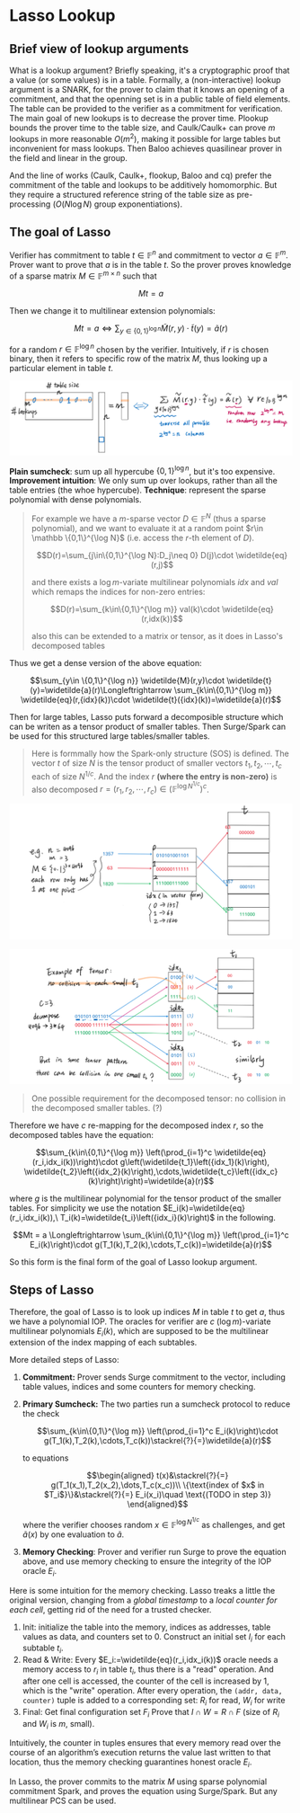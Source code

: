 <script type="text/javascript" charset="utf-8" 
src="https://cdn.mathjax.org/mathjax/latest/MathJax.js?config=TeX-AMS-MML_HTMLorMML,
https://vincenttam.github.io/javascripts/MathJaxLocal.js">
</script>

# Lasso Lookup

## Brief view of lookup arguments
What is a lookup argument? Briefly speaking, it's a cryptographic proof that a value (or some values) is in a table. Formally, a (non-interactive) lookup argument is a SNARK, for the prover to claim that it knows an opening of a commitment, and that the openning set is in a public table of field elements. The table can be provided to the verifier as a commitment for verification. 
The main goal of new lookups is to decrease the prover time. Plookup bounds the prover time to the table size, and Caulk/Caulk+ can prove $m$ lookups in more reasonable $O(m^2)$, making it possible for large tables but inconvenient for mass lookups. Then Baloo achieves quasilinear prover in the field and linear in the group.

And the line of works (Caulk, Caulk+, flookup, Baloo and cq) prefer the commitment of the table and lookups to be additively homomorphic. But they require a structured reference string of the table size as pre-processing ($O(N\log N)$ group exponentiations).

## The goal of Lasso
Verifier has commitment to table $t\in \mathbb{F}^n$ and commitment to vector $a\in \mathbb{F}^m$. Prover want to prove that $a$ is in the table $t$. So the prover proves knowledge of a sparse matrix $M\in \mathbb{F}^{m\times n}$ such that 

$$Mt=a$$

Then we change it to multilinear extension polynomials:

$$Mt=a\Longleftrightarrow \sum_{y\in \{0,1\}^{\log n}} \widetilde{M}(r,y)\cdot \widetilde{t}(y)=\widetilde{a}(r)$$

for a random $r\in \mathbb{F}^{\log n}$ chosen by the verifier. Intuitively, if $r$ is chosen binary, then it refers to specific row of the matrix $M$, thus looking up a particular element in table $t$.

![from matrix-vector to multilinear extension](/assets/blogs/mt_a_extension.png)

**Plain sumcheck**: sum up all hypercube $\{0,1\}^{\log n}$, but it's too expensive. 
**Improvement intuition**: We only sum up over lookups, rather than all the table entries (the whoe hypercube).
**Technique**: represent the sparse polynomial with dense polynomials.

> For example we have a $m$-sparse vector $D\in \mathbb F^N$ (thus a sparse polynomial), and we want to evaluate it at a random point $r\in \mathbb \{0,1\}^{\log N}$ (i.e. access the $r$-th element of $D$).
>
> $$D(r)=\sum_{j\in\{0,1\}^{\log N}:D_j\neq 0} D(j)\cdot \widetilde{eq}(r,j)$$
>
>and there exists a $\log m$-variate multilinear polynomials $idx$ and $val$ which remaps the indices for non-zero entries:
>
> $$D(r)=\sum_{k\in\{0,1\}^{\log m}} val(k)\cdot \widetilde{eq}(r,idx(k))$$
>
> also this can be extended to a matrix or tensor, as it does in Lasso's decomposed tables

Thus we get a dense version of the above equation:

$$\sum_{y\in \{0,1\}^{\log n}} \widetilde{M}(r,y)\cdot \widetilde{t}(y)=\widetilde{a}(r)\Longleftrightarrow \sum_{k\in\{0,1\}^{\log m}} \widetilde{eq}(r,{idx}(k))\cdot \widetilde{t}({idx}(k))=\widetilde{a}(r)$$

Then for large tables, Lasso puts forward a decomposible structure which can be writen as a tensor product of smaller tables. Then Surge/Spark can be used for this structured large tables/smaller tables.

> Here is formmally how the Spark-only structure (SOS) is defined. The vector $t$ of size $N$ is the tensor product of smaller vectors $t_1,t_2,\cdots,t_c$ each of size $N^{1/c}$. And the index $r$ **(where the entry is non-zero)** is also decomposed $r=(r_1,r_2,\cdots,r_c)\in \left(\mathbb F^{\log N^{1/c}}\right)^c$.

![large structured lookup table](/assets/blogs/whole_sos_lookup.png)

![decomposed small lookup tables](/assets/blogs/decomposed_tables.png)

> One possible requirement for the decomposed tensor: no collision in the decomposed smaller tables. (?)

Therefore we have $c$ re-mapping for the decomposed index $r$, so the decomposed tables have the equation:

$$\sum_{k\in\{0,1\}^{\log m}} \left(\prod_{i=1}^c \widetilde{eq}(r_i,idx_i(k))\right)\cdot g\left(\widetilde{t_1}\left({idx_1}(k)\right), \widetilde{t_2}\left({idx_2}(k)\right),\cdots,\widetilde{t_c}\left({idx_c}(k)\right)\right)=\widetilde{a}(r)$$

where $g$ is the multilinear polynomial for the tensor product of the smaller tables.
For simplicity we use the notation $E_i(k)=\widetilde{eq}(r_i,idx_i(k)),\ T_i(k)=\widetilde{t_i}\left({idx_i}(k)\right)$ in the following.

$$Mt = a \Longleftrightarrow \sum_{k\in\{0,1\}^{\log m}} \left(\prod_{i=1}^c E_i(k)\right)\cdot g(T_1(k),T_2(k),\cdots,T_c(k))=\widetilde{a}(r)$$

So this form is the final form of the goal of Lasso lookup argument.

## Steps of Lasso

Therefore, the goal of Lasso is to look up indices $M$ in table $t$ to get $a$, thus we have a polynomial IOP. The oracles for verifier are $c$ ($\log m$)-variate multilinear polynomials $E_i(k)$, which are supposed to be the multilinear extension of the index mapping of each subtables.

More detailed steps of Lasso:

1. **Commitment:** Prover sends Surge commitment to the vector, including table values, indices and some counters for memory checking.
2. **Primary Sumcheck:** The two parties run a sumcheck protocol to reduce the check 

    $$\sum_{k\in\{0,1\}^{\log m}} \left(\prod_{i=1}^c E_i(k)\right)\cdot g(T_1(k),T_2(k),\cdots,T_c(k))\stackrel{?}{=}\widetilde{a}(r)$$
    
    to equations 
    
    $$\begin{aligned}
   t(x)&\stackrel{?}{=} g(T_1(x_1),T_2(x_2),\dots,T_c(x_c))\\
    \{\text{index of $x$ in $T_i$}\}&\stackrel{?}{=} E_i(x_i)\quad \text{(TODO in step 3)}
    \end{aligned}$$
    
    where the verifier chooses random $x\in \mathbb F^{\log N^{1/c}}$ as challenges, and get $\widetilde{a}(x)$ by one evaluation to $\widetilde{a}$.
3. **Memory Checking**: Prover and verifier run Surge to prove the equation above, and use memory checking to ensure the integrity of the IOP oracle $E_i$.

Here is some intuition for the memory checking. Lasso treaks a little the original version, changing from a *global timestamp* to a *local counter for each cell*, getting rid of the need for a trusted checker.

1. Init: initialize the table into the memory, indices as addresses, table values as data, and counters set to 0. Construct an initial set $I_i$ for each subtable $t_i$.
2. Read & Write: Every $E_i:=\widetilde{eq}(r_i,idx_i(k))$ oracle needs a memory access to $r_i$ in table $t_i$, thus there is a "read" operation. And after one cell is accessed, the counter of the cell is increased by 1, which is the "write" operation. After every operation, the `(addr, data, counter)` tuple is added to a corresponding set: $R_i$ for read, $W_i$ for write 
3. Final: Get final configuration set $F_i$ Prove that $I\cap W=R\cap F$ (size of $R_i$ and $W_i$ is $m$, small).

Intuitively, the counter in tuples ensures that every memory read over the course of an algorithm’s execution returns the value last written to that location, thus the memory checking guarantines honest oracle $E_i$.

In Lasso, the prover commits to the matrix $M$ using sparse polynomial commitment Spark, and proves the equation using Surge/Spark. But any multilinear PCS can be used.